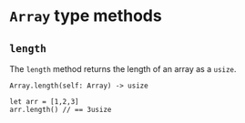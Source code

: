 # ```Array``` type methods

## ```length```
The ```length``` method returns the length of an array as a ```usize```.

```Array.length(self: Array) -> usize```

```
let arr = [1,2,3]
arr.length() // == 3usize
```